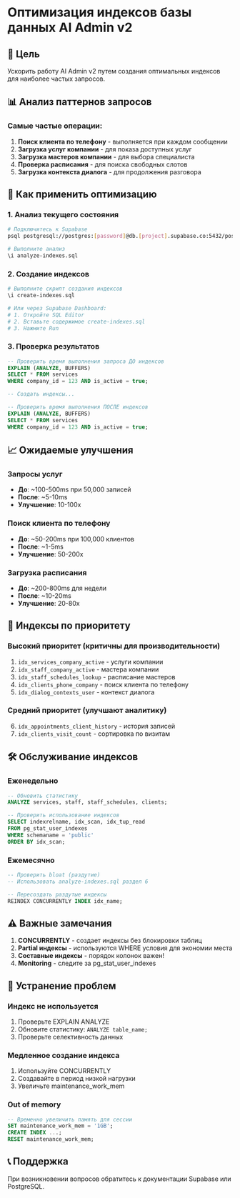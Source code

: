# Оптимизация индексов базы данных AI Admin v2

## 🎯 Цель
Ускорить работу AI Admin v2 путем создания оптимальных индексов для наиболее частых запросов.

## 📊 Анализ паттернов запросов

### Самые частые операции:
1. **Поиск клиента по телефону** - выполняется при каждом сообщении
2. **Загрузка услуг компании** - для показа доступных услуг
3. **Загрузка мастеров компании** - для выбора специалиста
4. **Проверка расписания** - для поиска свободных слотов
5. **Загрузка контекста диалога** - для продолжения разговора

## 🚀 Как применить оптимизацию

### 1. Анализ текущего состояния
```bash
# Подключитесь к Supabase
psql postgresql://postgres:[password]@db.[project].supabase.co:5432/postgres

# Выполните анализ
\i analyze-indexes.sql
```

### 2. Создание индексов
```bash
# Выполните скрипт создания индексов
\i create-indexes.sql

# Или через Supabase Dashboard:
# 1. Откройте SQL Editor
# 2. Вставьте содержимое create-indexes.sql
# 3. Нажмите Run
```

### 3. Проверка результатов
```sql
-- Проверить время выполнения запроса ДО индексов
EXPLAIN (ANALYZE, BUFFERS) 
SELECT * FROM services 
WHERE company_id = 123 AND is_active = true;

-- Создать индексы...

-- Проверить время выполнения ПОСЛЕ индексов
EXPLAIN (ANALYZE, BUFFERS) 
SELECT * FROM services 
WHERE company_id = 123 AND is_active = true;
```

## 📈 Ожидаемые улучшения

### Запросы услуг
- **До**: ~100-500ms при 50,000 записей
- **После**: ~5-10ms
- **Улучшение**: 10-100x

### Поиск клиента по телефону
- **До**: ~50-200ms при 100,000 клиентов
- **После**: ~1-5ms
- **Улучшение**: 50-200x

### Загрузка расписания
- **До**: ~200-800ms для недели
- **После**: ~10-20ms
- **Улучшение**: 20-80x

## 🔧 Индексы по приоритету

### Высокий приоритет (критичны для производительности)
1. `idx_services_company_active` - услуги компании
2. `idx_staff_company_active` - мастера компании
3. `idx_staff_schedules_lookup` - расписание мастеров
4. `idx_clients_phone_company` - поиск клиента по телефону
5. `idx_dialog_contexts_user` - контекст диалога

### Средний приоритет (улучшают аналитику)
6. `idx_appointments_client_history` - история записей
7. `idx_clients_visit_count` - сортировка по визитам

## 🛠️ Обслуживание индексов

### Еженедельно
```sql
-- Обновить статистику
ANALYZE services, staff, staff_schedules, clients;

-- Проверить использование индексов
SELECT indexrelname, idx_scan, idx_tup_read 
FROM pg_stat_user_indexes 
WHERE schemaname = 'public' 
ORDER BY idx_scan;
```

### Ежемесячно
```sql
-- Проверить bloat (раздутие)
-- Использовать analyze-indexes.sql раздел 6

-- Пересоздать раздутые индексы
REINDEX CONCURRENTLY INDEX idx_name;
```

## ⚠️ Важные замечания

1. **CONCURRENTLY** - создает индексы без блокировки таблиц
2. **Partial индексы** - используются WHERE условия для экономии места
3. **Составные индексы** - порядок колонок важен!
4. **Monitoring** - следите за pg_stat_user_indexes

## 🐛 Устранение проблем

### Индекс не используется
1. Проверьте EXPLAIN ANALYZE
2. Обновите статистику: `ANALYZE table_name;`
3. Проверьте селективность данных

### Медленное создание индекса
1. Используйте CONCURRENTLY
2. Создавайте в период низкой нагрузки
3. Увеличьте maintenance_work_mem

### Out of memory
```sql
-- Временно увеличить память для сессии
SET maintenance_work_mem = '1GB';
CREATE INDEX ...;
RESET maintenance_work_mem;
```

## 📞 Поддержка
При возникновении вопросов обратитесь к документации Supabase или PostgreSQL.